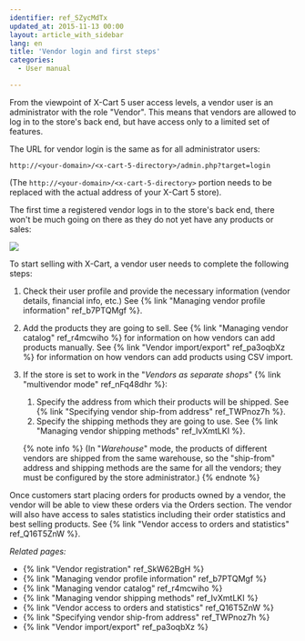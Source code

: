 ```yaml
---
identifier: ref_SZycMdTx
updated_at: 2015-11-13 00:00
layout: article_with_sidebar
lang: en
title: 'Vendor login and first steps'
categories:
  - User manual

---
```


From the viewpoint of X-Cart 5 user access levels, a vendor user is an administrator with the role "Vendor". This means that vendors are allowed to log in to the store's back end, but have access only to a limited set of features.

The URL for vendor login is the same as for all administrator users:

`http://<your-domain>/<x-cart-5-directory>/admin.php?target=login`

(The `http://<your-domain>/<x-cart-5-directory>` portion needs to be replaced with the actual address of your X-Cart 5 store).

The first time a registered vendor logs in to the store's back end, there won't be much going on there as they do not yet have any products or sales:

![]({{site.baseurl}}/attachments/8749377/8719610.png)

To start selling with X-Cart, a vendor user needs to complete the following steps:

1.  Check their user profile and provide the necessary information (vendor details, financial info, etc.) See {% link "Managing vendor profile information" ref_b7PTQMgf %}.

2.  Add the products they are going to sell. See {% link "Managing vendor catalog" ref_r4mcwiho %} for information on how vendors can add products manually. See {% link "Vendor import/export" ref_pa3oqbXz %} for information on how vendors can add products using CSV import.

3.  If the store is set to work in the "_Vendors as separate shops_" {% link "multivendor mode" ref_nFq48dhr %}:
    1.  Specify the address from which their products will be shipped. See {% link "Specifying vendor ship-from address" ref_TWPnoz7h %}.
    2.  Specify the shipping methods they are going to use. See {% link "Managing vendor shipping methods" ref_IvXmtLKI %}.

    {% note info %}
    (In "_Warehouse_" mode, the products of different vendors are shipped from the same warehouse, so the "ship-from" address and shipping methods are the same for all the vendors; they must be configured by the store administrator.)
    {% endnote %}

Once customers start placing orders for products owned by a vendor, the vendor will be able to view these orders via the Orders section. The vendor will also have access to sales statistics including their order statistics and best selling products. See {% link "Vendor access to orders and statistics" ref_Q16T5ZnW %}.

_Related pages:_

*   {% link "Vendor registration" ref_SkW62BgH %}
*   {% link "Managing vendor profile information" ref_b7PTQMgf %}
*   {% link "Managing vendor catalog" ref_r4mcwiho %}
*   {% link "Managing vendor shipping methods" ref_IvXmtLKI %}
*   {% link "Vendor access to orders and statistics" ref_Q16T5ZnW %}
*   {% link "Specifying vendor ship-from address" ref_TWPnoz7h %}
*   {% link "Vendor import/export" ref_pa3oqbXz %}

